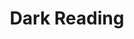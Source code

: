 ---
title: Dark Reading
description: Cyber security's comprehensive news site is now an online community for security professionals, outlining cyber threats and the technologies for defending against them.
url: https://www.darkreading.com/
image:
    # url: '/assets/images/cafe.png'
    # alt: 'Cafe'
tags: ['news', 'threat']
pubDate: 2023-11-12
draft: false
---